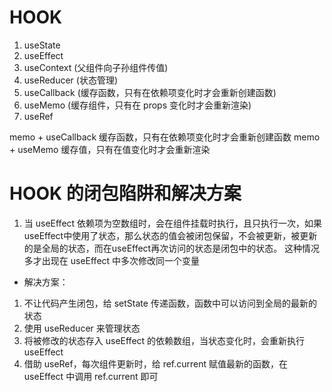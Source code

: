 # HOOK
1. useState
2. useEffect
3. useContext  (父组件向子孙组件传值)
4. useReducer  (状态管理)
5. useCallback  (缓存函数，只有在依赖项变化时才会重新创建函数)
6. useMemo  (缓存组件，只有在 props 变化时才会重新渲染)
7. useRef

memo + useCallback 缓存函数，只有在依赖项变化时才会重新创建函数
memo + useMemo 缓存值，只有在值变化时才会重新渲染


# HOOK 的闭包陷阱和解决方案
1. 当 useEffect 依赖项为空数组时，会在组件挂载时执行，且只执行一次，如果useEffect中使用了状态，那么状态的值会被闭包保留，不会被更新，被更新的是全局的状态，而在useEffect再次访问的状态是闭包中的状态。 这种情况多才出现在 useEffect 中多次修改同一个变量

- 解决方案：
 1. 不让代码产生闭包，给 setState 传递函数，函数中可以访问到全局的最新的状态
 2. 使用 useReducer 来管理状态
 3. 将被修改的状态存入 useEffect 的依赖数组，当状态变化时，会重新执行 useEffect
 4. 借助 useRef，每次组件更新时，给 ref.current 赋值最新的函数，在 useEffect 中调用 ref.current 即可